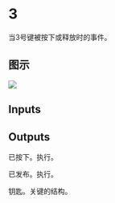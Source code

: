 # 3

当3号键被按下或释放时的事件。

## 图示

![]($-20221218-19250029.png)

## Inputs

## Outputs

已按下。执行。

已发布。执行。

钥匙。关键的结构。
